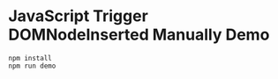 JavaScript Trigger DOMNodeInserted Manually Demo
===============================================

```
npm install
npm run demo
```
